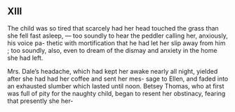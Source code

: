 
## XIII

The child was so tired that scarcely had
her head touched the grass than she
fell fast asleep, — too soundly to hear the
peddler calling her, anxiously, his voice pa-
thetic with mortification that he had let
her slip away from him ; too soundly, also,
even to dream of the dismay and anxiety
in the home she had left.

Mrs. Dale’s headache, which had kept
her awake nearly all night, yielded after
she had had her coffee and sent her mes-
sage to Ellen, and faded into an exhausted
slumber which lasted until noon. Betsey
Thomas, who at first was full of pity for
the naughty child, began to resent her
obstinacy, fearing that presently she her-


